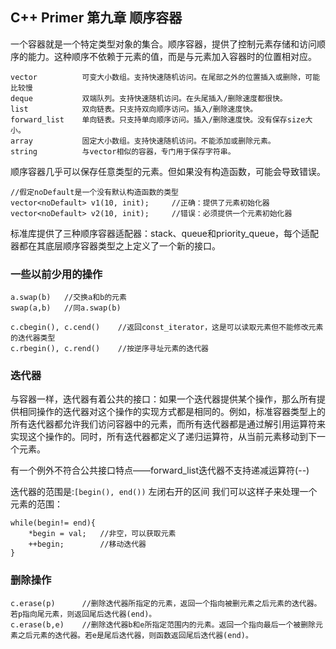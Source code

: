 ## C++ Primer 第九章 顺序容器
一个容器就是一个特定类型对象的集合。顺序容器，提供了控制元素存储和访问顺序的能力。这种顺序不依赖于元素的值，而是与元素加入容器时的位置相对应。

```
vector          可变大小数组。支持快速随机访问。在尾部之外的位置插入或删除，可能比较慢
deque           双端队列。支持快速随机访问。在头尾插入/删除速度都很快。
list            双向链表。只支持双向顺序访问。插入/删除速度快。
forward_list    单向链表。只支持单向顺序访问。插入/删除速度快。没有保存size大小。
array           固定大小数组。支持快速随机访问。不能添加或删除元素。
string          与vector相似的容器，专门用于保存字符串。
```
顺序容器几乎可以保存任意类型的元素。但如果没有构造函数，可能会导致错误。
```
//假定noDefault是一个没有默认构造函数的类型
vector<noDefault> v1(10, init);     //正确：提供了元素初始化器
vector<noDefault> v2(10, init);     //错误：必须提供一个元素初始化器
```

标准库提供了三种顺序容器适配器：stack、queue和priority_queue，每个适配器都在其底层顺序容器类型之上定义了一个新的接口。

### 一些以前少用的操作
```
a.swap(b)   //交换a和b的元素
swap(a,b)   //同a.swap(b)

c.cbegin(), c.cend()    //返回const_iterator，这是可以读取元素但不能修改元素的迭代器类型
c.rbegin(), c.rend()    //按逆序寻址元素的迭代器
```

### 迭代器
与容器一样，迭代器有着公共的接口：如果一个迭代器提供某个操作，那么所有提供相同操作的迭代器对这个操作的实现方式都是相同的。例如，标准容器类型上的所有迭代器都允许我们访问容器中的元素，而所有迭代器都是通过解引用运算符来实现这个操作的。同时，所有迭代器都定义了递归运算符，从当前元素移动到下一个元素。

有一个例外不符合公共接口特点——forward_list迭代器不支持递减运算符(--)

迭代器的范围是:`[begin(), end())` 左闭右开的区间
我们可以这样子来处理一个元素的范围：
```
while(begin!= end){
    *begin = val;   //非空，可以获取元素
    ++begin;        //移动迭代器
}
```

### 删除操作
```
c.erase(p)      //删除迭代器所指定的元素，返回一个指向被删元素之后元素的迭代器。若p指向尾元素，则返回尾后迭代器(end)。
c.erase(b,e)    //删除迭代器b和e所指定范围内的元素。返回一个指向最后一个被删除元素之后元素的迭代器。若e是尾后迭代器，则函数返回尾后迭代器(end)。
```